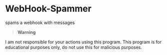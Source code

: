 # WebHook-Spammer
spams a webhook with messages

> __Warning__
>
I am not responsible for your actions using this program. This program is for educational purposes only, do not use this for malicious purposes. 
